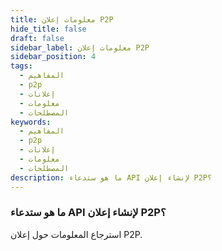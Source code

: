 ```yaml
---
title: معلومات إعلان P2P
hide_title: false
draft: false
sidebar_label: معلومات إعلان P2P
sidebar_position: 4
tags:
  - المفاهيم
  - p2p
  - إعلانات
  - معلومات
  - المصطلحات
keywords:
  - المفاهيم
  - p2p
  - إعلانات
  - معلومات
  - المصطلحات
description: ما هو ستدعاء API لإنشاء إعلان P2P؟
---
```


### ما هو ستدعاء API لإنشاء إعلان P2P؟

استرجاع المعلومات حول إعلان P2P.
